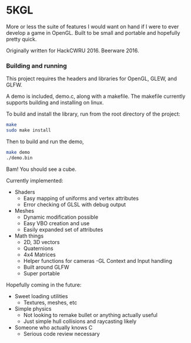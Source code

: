 # 5KGL
More or less the suite of features I would want on hand if I were to ever develop a game in OpenGL. Built to be small and portable and hopefully pretty quick.

Originally written for HackCWRU 2016. Beerware 2016.

### Building and running
This project requires the headers and libraries for OpenGL, GLEW, and GLFW.

A demo is included, demo.c, along with a makefile. The makefile currently supports building and installing on linux.

To build and install the library, run from the root directory of the project:
```bash
make
sudo make install
```

Then to build and run the demo,
```bash
make demo
./demo.bin
```

Bam! You should see a cube.

Currently implemented:
- Shaders
    - Easy mapping of uniforms and vertex attributes
    - Error checking of GLSL with debug output
- Meshes
    - Dynamic modification possible
    - Easy VBO creation and use
    - Easily expanded set of attributes
- Math things
    - 2D, 3D vectors
    - Quaternions
    - 4x4 Matrices
    - Helper functions for cameras
-GL Context and Input handling
    - Built around GLFW
    - Super portable

Hopefully coming in the future:
- Sweet loading utilities
    - Textures, meshes, etc
- Simple physics
    - Not looking to remake bullet or anything actually useful
    - Just simple hull collisions and raycasting likely
- Someone who actually knows C
    - Serious code review necessary
